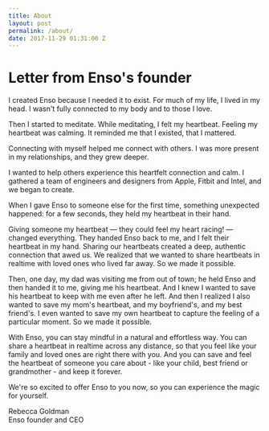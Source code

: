 ```yaml
---
title: About
layout: post
permalink: /about/
date: 2017-11-29 01:31:00 Z
---
```


# Letter from Enso's founder

I created Enso because I needed it to exist. For much of my life, I lived in my head. I wasn't fully connected to my body and to those I love.

Then I started to meditate. While meditating, I felt my heartbeat. Feeling my heartbeat was calming. It reminded me that I existed, that I mattered.

Connecting with myself helped me connect with others. I was more present in my relationships, and they grew deeper.

I wanted to help others experience this heartfelt connection and calm. I gathered a team of engineers and designers from Apple, Fitbit and Intel, and we began to create.

When I gave Enso to someone else for the first time, something unexpected happened: for a few seconds, they held my heartbeat in their hand.

Giving someone my heartbeat — they could feel my heart racing! — changed everything. They handed Enso back to me, and I felt their heartbeat in my hand. Sharing our heartbeats created a deep, authentic connection that awed us. We realized that we wanted to share heartbeats in realtime with loved ones who lived far away. So we made it possible.

Then, one day, my dad was visiting me from out of town; he held Enso and then handed it to me, giving me his heartbeat. And I knew I wanted to save his heartbeat to keep with me even after he left. And then I realized I also wanted to save my mom's heartbeat, and my boyfriend's, and my best friend's. I even wanted to save my own heartbeat to capture the feeling of a particular moment. So we made it possible.

With Enso, you can stay mindful in a natural and effortless way. You can share a heartbeat in realtime across any distance, so that you feel like your family and loved ones are right there with you. And you can save and feel the heartbeat of someone you care about - like your child, best friend or grandmother - and keep it forever.

We're so excited to offer Enso to you now, so you can experience the magic for yourself.

Rebecca Goldman<br>Enso founder and CEO

